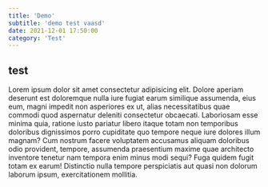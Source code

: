 ```yaml
---
title: 'Demo'
subtitle: 'demo test vaasd'
date: 2021-12-01 17:50:00
category: 'Test'
---
```


## test

Lorem ipsum dolor sit amet consectetur adipisicing elit. Dolore aperiam deserunt est doloremque nulla iure fugiat earum similique assumenda, eius eum, magni impedit non asperiores ex ut, alias necessitatibus quae commodi quod aspernatur deleniti consectetur obcaecati. Laboriosam esse minima quia, ratione iusto pariatur libero itaque totam non temporibus doloribus dignissimos porro cupiditate quo tempore neque iure dolores illum magnam? Cum nostrum facere voluptatem accusamus aliquam doloribus odio provident, tempore, assumenda praesentium maxime quae architecto inventore tenetur nam tempora enim minus modi sequi? Fuga quidem fugit totam ex earum! Distinctio nulla tempore perspiciatis aut quasi non dolorum laborum ipsum, exercitationem mollitia.
